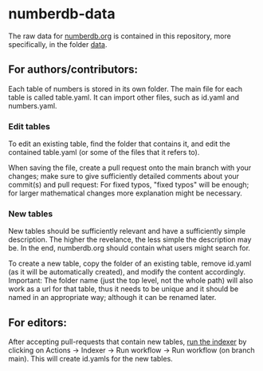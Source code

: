 # numberdb-data

The raw data for [numberdb.org](https://numberdb.org) is contained in this repository, more specifically, in the folder [data](https://github.com/numberdb/numberdb-data/tree/main/data/).

## For authors/contributors:

Each table of numbers is stored in its own folder.
The main file for each table is called table.yaml.
It can import other files, such as id.yaml and numbers.yaml.

### Edit tables

To edit an existing table, find the folder that contains it, and edit the contained table.yaml (or some of the files that it refers to).

When saving the file, create a pull request onto the main branch with your changes; make sure to give sufficiently detailed comments about your commit(s) and pull request: For fixed typos, "fixed typos" will be enough; for larger mathematical changes more explanation might be necessary.

### New tables

New tables should be sufficiently relevant and have a sufficiently simple description.
The higher the revelance, the less simple the description may be.
In the end, numberdb.org should contain what users might search for.

To create a new table, copy the folder of an existing table, remove id.yaml (as it will be automatically created), and modify the content accordingly. 
Important: The folder name (just the top level, not the whole path) will also work as a url for that table, thus it needs to be unique and it should be named in an appropriate way; although it can be renamed later.


## For editors:

After accepting pull-requests that contain new tables, [run the indexer](https://github.com/numberdb/numberdb-data/actions/workflows/indexer.yaml) by clicking on Actions -> Indexer -> Run workflow -> Run workflow (on branch main). This will create id.yamls for the new tables.
